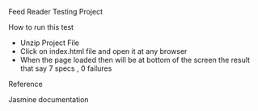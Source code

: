 Feed Reader Testing Project

How to run this test

* Unzip Project File 
* Click on index.html file and open it at any browser 
* When the page loaded then will be at bottom of the screen the result that say 7 specs , 0 failures

Reference

Jasmine documentation 

